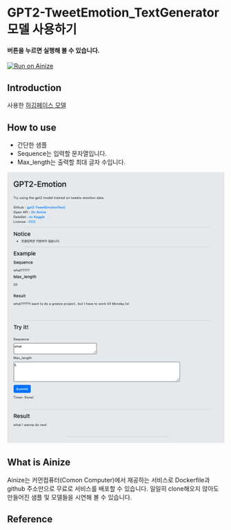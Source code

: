 # GPT2-TweetEmotion_TextGenerator 모델 사용하기
#### 버튼을 누르면 실행해 볼 수 있습니다.
[![Run on Ainize](https://ainize.ai/images/run_on_ainize_button.svg)](https://main-gpt2-tweet-emotion-text-msh1273.endpoint.ainize.ai)

## Introduction
사용한 [허깅페이스 모델](https://huggingface.co/seokho/gpt2-emotion)

## How to use
* 간단한 샘플
* Sequence는 입력할 문자열입니다.
* Max_length는 출력할 최대 글자 수입니다.

![s1](emotion-sample.png)

## What is Ainize
Ainize는 커먼컴퓨터(Comon Computer)에서 재공하는 서비스로 Dockerfile과 github 주소만으로 무료로 서비스를 배포할 수 있습니다. 일일히 clone해오지 않아도 만들어진 샘플 및 모델들을 시연해 볼 수 있습니다.

## Reference
